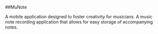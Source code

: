 ##MuNote

A mobile application designed to foster creativity for musicians. 
A music note recording application that allows for easy storage of accompanying notes.


